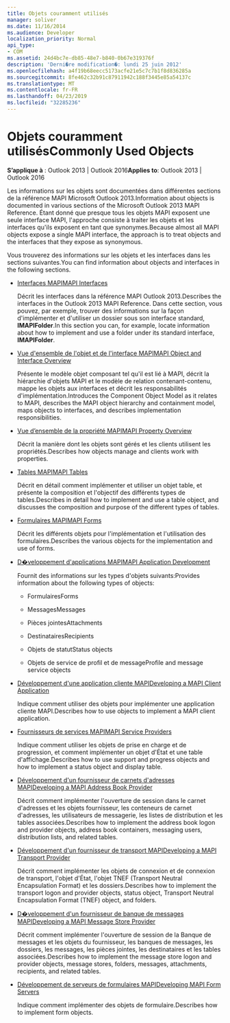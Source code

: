 ```yaml
---
title: Objets couramment utilisés
manager: soliver
ms.date: 11/16/2014
ms.audience: Developer
localization_priority: Normal
api_type:
- COM
ms.assetid: 24d4bc7e-db85-48e7-b840-0b67e319376f
description: 'Derni�re modification�: lundi 25 juin 2012'
ms.openlocfilehash: a4f19b68eecc5173acfe21e5c7c7b1f8d836285a
ms.sourcegitcommit: 8fe462c32b91c87911942c188f3445e85a54137c
ms.translationtype: MT
ms.contentlocale: fr-FR
ms.lasthandoff: 04/23/2019
ms.locfileid: "32285236"
---
```

# <a name="commonly-used-objects"></a><span data-ttu-id="c4583-103">Objets couramment utilisés</span><span class="sxs-lookup"><span data-stu-id="c4583-103">Commonly Used Objects</span></span>

  
  
<span data-ttu-id="c4583-104">**S’applique à** : Outlook 2013 | Outlook 2016</span><span class="sxs-lookup"><span data-stu-id="c4583-104">**Applies to**: Outlook 2013 | Outlook 2016</span></span> 
  
<span data-ttu-id="c4583-105">Les informations sur les objets sont documentées dans différentes sections de la référence MAPI Microsoft Outlook 2013.</span><span class="sxs-lookup"><span data-stu-id="c4583-105">Information about objects is documented in various sections of the Microsoft Outlook 2013 MAPI Reference.</span></span> <span data-ttu-id="c4583-106">Étant donné que presque tous les objets MAPI exposent une seule interface MAPI, l'approche consiste à traiter les objets et les interfaces qu'ils exposent en tant que synonymes.</span><span class="sxs-lookup"><span data-stu-id="c4583-106">Because almost all MAPI objects expose a single MAPI interface, the approach is to treat objects and the interfaces that they expose as synonymous.</span></span>
  
<span data-ttu-id="c4583-107">Vous trouverez des informations sur les objets et les interfaces dans les sections suivantes.</span><span class="sxs-lookup"><span data-stu-id="c4583-107">You can find information about objects and interfaces in the following sections.</span></span>
  
- [<span data-ttu-id="c4583-108">Interfaces MAPI</span><span class="sxs-lookup"><span data-stu-id="c4583-108">MAPI Interfaces</span></span>](mapi-interfaces.md)
    
    <span data-ttu-id="c4583-109">Décrit les interfaces dans la référence MAPI Outlook 2013.</span><span class="sxs-lookup"><span data-stu-id="c4583-109">Describes the interfaces in the Outlook 2013 MAPI Reference.</span></span> <span data-ttu-id="c4583-110">Dans cette section, vous pouvez, par exemple, trouver des informations sur la façon d'implémenter et d'utiliser un dossier sous son interface standard, **IMAPIFolder**.</span><span class="sxs-lookup"><span data-stu-id="c4583-110">In this section you can, for example, locate information about how to implement and use a folder under its standard interface, **IMAPIFolder**.</span></span>
    
- [<span data-ttu-id="c4583-111">Vue d'ensemble de l'objet et de l'interface MAPI</span><span class="sxs-lookup"><span data-stu-id="c4583-111">MAPI Object and Interface Overview</span></span>](mapi-object-and-interface-overview.md)
    
    <span data-ttu-id="c4583-112">Présente le modèle objet composant tel qu'il est lié à MAPI, décrit la hiérarchie d'objets MAPI et le modèle de relation contenant-contenu, mappe les objets aux interfaces et décrit les responsabilités d'implémentation.</span><span class="sxs-lookup"><span data-stu-id="c4583-112">Introduces the Component Object Model as it relates to MAPI, describes the MAPI object hierarchy and containment model, maps objects to interfaces, and describes implementation responsibilities.</span></span>
    
- [<span data-ttu-id="c4583-113">Vue d’ensemble de la propriété MAPI</span><span class="sxs-lookup"><span data-stu-id="c4583-113">MAPI Property Overview</span></span>](mapi-property-overview.md)
    
    <span data-ttu-id="c4583-114">Décrit la manière dont les objets sont gérés et les clients utilisent les propriétés.</span><span class="sxs-lookup"><span data-stu-id="c4583-114">Describes how objects manage and clients work with properties.</span></span>
    
- [<span data-ttu-id="c4583-115">Tables MAPI</span><span class="sxs-lookup"><span data-stu-id="c4583-115">MAPI Tables</span></span>](mapi-tables.md)
    
    <span data-ttu-id="c4583-116">Décrit en détail comment implémenter et utiliser un objet table, et présente la composition et l'objectif des différents types de tables.</span><span class="sxs-lookup"><span data-stu-id="c4583-116">Describes in detail how to implement and use a table object, and discusses the composition and purpose of the different types of tables.</span></span>
    
- [<span data-ttu-id="c4583-117">Formulaires MAPI</span><span class="sxs-lookup"><span data-stu-id="c4583-117">MAPI Forms</span></span>](mapi-forms.md)
    
    <span data-ttu-id="c4583-118">Décrit les différents objets pour l'implémentation et l'utilisation des formulaires.</span><span class="sxs-lookup"><span data-stu-id="c4583-118">Describes the various objects for the implementation and use of forms.</span></span>
    
- [<span data-ttu-id="c4583-119">D�veloppement d'applications MAPI</span><span class="sxs-lookup"><span data-stu-id="c4583-119">MAPI Application Development</span></span>](mapi-application-development.md)
    
    <span data-ttu-id="c4583-120">Fournit des informations sur les types d'objets suivants:</span><span class="sxs-lookup"><span data-stu-id="c4583-120">Provides information about the following types of objects:</span></span>
    
  - <span data-ttu-id="c4583-121">Formulaires</span><span class="sxs-lookup"><span data-stu-id="c4583-121">Forms</span></span>
    
  - <span data-ttu-id="c4583-122">Messages</span><span class="sxs-lookup"><span data-stu-id="c4583-122">Messages</span></span>
    
  - <span data-ttu-id="c4583-123">Pièces jointes</span><span class="sxs-lookup"><span data-stu-id="c4583-123">Attachments</span></span>
    
  - <span data-ttu-id="c4583-124">Destinataires</span><span class="sxs-lookup"><span data-stu-id="c4583-124">Recipients</span></span>
    
  - <span data-ttu-id="c4583-125">Objets de statut</span><span class="sxs-lookup"><span data-stu-id="c4583-125">Status objects</span></span>
    
  - <span data-ttu-id="c4583-126">Objets de service de profil et de message</span><span class="sxs-lookup"><span data-stu-id="c4583-126">Profile and message service objects</span></span>
    
- [<span data-ttu-id="c4583-127">Développement d'une application cliente MAPI</span><span class="sxs-lookup"><span data-stu-id="c4583-127">Developing a MAPI Client Application</span></span>](developing-a-mapi-client-application.md)
    
    <span data-ttu-id="c4583-128">Indique comment utiliser des objets pour implémenter une application cliente MAPI.</span><span class="sxs-lookup"><span data-stu-id="c4583-128">Describes how to use objects to implement a MAPI client application.</span></span>
    
- [<span data-ttu-id="c4583-129">Fournisseurs de services MAPI</span><span class="sxs-lookup"><span data-stu-id="c4583-129">MAPI Service Providers</span></span>](mapi-service-providers.md)
    
    <span data-ttu-id="c4583-130">Indique comment utiliser les objets de prise en charge et de progression, et comment implémenter un objet d'État et une table d'affichage.</span><span class="sxs-lookup"><span data-stu-id="c4583-130">Describes how to use support and progress objects and how to implement a status object and display table.</span></span>
    
- [<span data-ttu-id="c4583-131">Développement d'un fournisseur de carnets d'adresses MAPI</span><span class="sxs-lookup"><span data-stu-id="c4583-131">Developing a MAPI Address Book Provider</span></span>](developing-a-mapi-address-book-provider.md)
    
    <span data-ttu-id="c4583-132">Décrit comment implémenter l'ouverture de session dans le carnet d'adresses et les objets fournisseur, les conteneurs de carnet d'adresses, les utilisateurs de messagerie, les listes de distribution et les tables associées.</span><span class="sxs-lookup"><span data-stu-id="c4583-132">Describes how to implement the address book logon and provider objects, address book containers, messaging users, distribution lists, and related tables.</span></span>
    
- [<span data-ttu-id="c4583-133">Développement d'un fournisseur de transport MAPI</span><span class="sxs-lookup"><span data-stu-id="c4583-133">Developing a MAPI Transport Provider</span></span>](developing-a-mapi-transport-provider.md)
    
    <span data-ttu-id="c4583-134">Décrit comment implémenter les objets de connexion et de connexion de transport, l'objet d'État, l'objet TNEF (Transport Neutral Encapsulation Format) et les dossiers.</span><span class="sxs-lookup"><span data-stu-id="c4583-134">Describes how to implement the transport logon and provider objects, status object, Transport Neutral Encapsulation Format (TNEF) object, and folders.</span></span>
    
- [<span data-ttu-id="c4583-135">D�veloppement d'un fournisseur de banque de messages MAPI</span><span class="sxs-lookup"><span data-stu-id="c4583-135">Developing a MAPI Message Store Provider</span></span>](developing-a-mapi-message-store-provider.md)
    
    <span data-ttu-id="c4583-136">Décrit comment implémenter l'ouverture de session de la Banque de messages et les objets du fournisseur, les banques de messages, les dossiers, les messages, les pièces jointes, les destinataires et les tables associées.</span><span class="sxs-lookup"><span data-stu-id="c4583-136">Describes how to implement the message store logon and provider objects, message stores, folders, messages, attachments, recipients, and related tables.</span></span>
    
- [<span data-ttu-id="c4583-137">Développement de serveurs de formulaires MAPI</span><span class="sxs-lookup"><span data-stu-id="c4583-137">Developing MAPI Form Servers</span></span>](developing-mapi-form-servers.md)
    
    <span data-ttu-id="c4583-138">Indique comment implémenter des objets de formulaire.</span><span class="sxs-lookup"><span data-stu-id="c4583-138">Describes how to implement form objects.</span></span>
    

